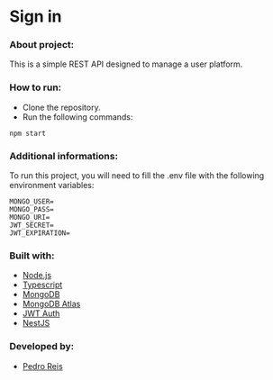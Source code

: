 # Sign in
### About project:
This is a simple REST API designed to manage a user platform.
### How to run:
- Clone the repository.
- Run the following commands:
```
npm start
```
### Additional informations:
To run this project, you will need to fill the .env file with the following environment variables:
```
MONGO_USER=
MONGO_PASS=
MONGO_URI=
JWT_SECRET=
JWT_EXPIRATION=
```
### Built with:
- [Node.js](https://nodejs.org/en/)
- [Typescript](https://www.typescriptlang.org/)
- [MongoDB](https://www.mongodb.com/)
- [MongoDB Atlas](https://www.mongodb.com/atlas/database)
- [JWT Auth](https://jwt.io/)
- [NestJS](https://nestjs.com/)
### Developed by:
- [Pedro Reis](https://www.linkedin.com/in/pedroreisalves/)
